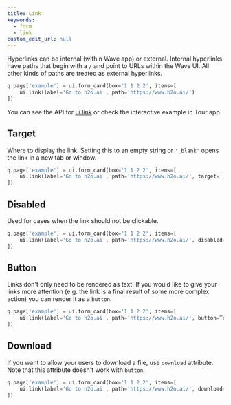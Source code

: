 ```yaml
---
title: Link
keywords:
  - form
  - link
custom_edit_url: null
---
```


Hyperlinks can be internal (within Wave app) or external.
Internal hyperlinks have paths that begin with a `/` and point to URLs within the Wave UI.
All other kinds of paths are treated as external hyperlinks.

```py
q.page['example'] = ui.form_card(box='1 1 2 2', items=[
    ui.link(label='Go to h2o.ai', path='https://www.h2o.ai/')
])
```

You can see the API for [ui.link](/docs/api/ui#link) or check the interactive example in Tour app.

## Target

Where to display the link. Setting this to an empty string or `'_blank'` opens the link in a new tab or
window.

```py
q.page['example'] = ui.form_card(box='1 1 2 2', items=[
    ui.link(label='Go to h2o.ai', path='https://www.h2o.ai/', target='_blank')
])
```

## Disabled

Used for cases when the link should not be clickable.

```py
q.page['example'] = ui.form_card(box='1 1 2 2', items=[
    ui.link(label='Go to h2o.ai', path='https://www.h2o.ai/', disabled=True)
])
```

## Button

Links don't only need to be rendered as text. If you would like to give your links more attention
(e.g. the link is a final result of some more complex action) you can render it as a `button`.

```py
q.page['example'] = ui.form_card(box='1 1 2 2', items=[
    ui.link(label='Go to h2o.ai', path='https://www.h2o.ai/', button=True)
])
```

## Download

If you want to allow your users to download a file, use `download` attribute. Note that this
attribute doesn't work with `button`.

```py
q.page['example'] = ui.form_card(box='1 1 2 2', items=[
    ui.link(label='Go to h2o.ai', path='https://www.h2o.ai/', download=True)
])
```
